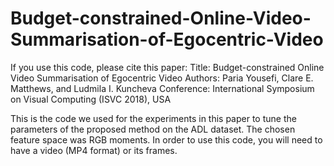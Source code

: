 # Budget-constrained-Online-Video-Summarisation-of-Egocentric-Video
 
 If you use this code, please cite this paper:
        Title: Budget-constrained Online Video Summarisation of Egocentric Video
        Authors: Paria Yousefi, Clare E. Matthews, and Ludmila I. Kuncheva
        Conference: International Symposium on Visual Computing (ISVC 2018), USA

 This is the code we used for the experiments in this paper to tune the parameters of the proposed method on the ADL dataset. 
 The chosen feature space was RGB moments. 
 In order to use this code, you will need to have a video (MP4 format) or its frames.
